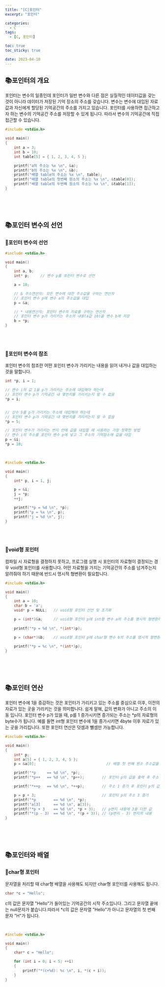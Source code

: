 ```yaml
---
title: "[C]포인터"
excerpt: "포인터"

categories:
  - C
tags:
  - [C, 포인터]

toc: true
toc_sticky: true

date: 2023-04-10
---
```


## 📚포인터의 개요
포인터는 변수의 일종인데 포인터가 일반 변수와 다른 점은 실질적인 데이터값을 갖는 것이 아니라 데이터가 저장된 기억 장소의 주소를 갖습니다. 변수는 변수에 대입된 자료값과 자신에게 할당된 기억공간의 주소를 가지고 있습니다. 포인터를 사용하면 접근하고자 하는 변수의 기억공간 주소를 저장할 수 있게 됩니다. 따라서 변수의 기억공간에 직접 접근할 수 있습니다.

```c
#include <stdio.h>

void main()
{
    int a = 3;
    int b = 10;
    int table[5] = { 1, 2, 3, 4, 5 };

    printf("a의 주소는 %x \n", &a);
    printf("b의 주소는 %x \n", &b);
    printf("배열 table의 주소는 %x \n", table);
    printf("배열 table의 첫번째 원소의 주소는 %x \n", &table[0]);
    printf("배열 table의 두번째 원소의 주소는 %x \n", &table[1]);
}
```

<br><br><br>

## 📚포인터 변수의 선언
### 📄포인터 변수의 선언
```c
#include <stdio.h>

void main()
{
    int a, b;
    int* p;     // 변수 p를 포인터 변수로 선언

    a = 10;

    // & 주소연산자: 모든 변수에 대한 주소값을 구하는 연산자
    // 포인터 변수 p에 변수 a의 주소값을 대입
    p = &a;

    // * 내용연산자: 포인터 변수의 자료를 구하는 연산자
    // 포인터 변수 p가 가리키는 주소의 내용(a값 10)을 변수 b에 저장
    b = *p;
}
```

<br><br>

### 📄포인터 변수의 참조
포인터 변수의 참조란 어떤 포인터 변수가 가리키는 내용을 읽어 내거나 값을 대입하는 것을 말합니다.

```c
int *p, i = 1;

// 변수 i의 값 1을 p가 가리키는 주소에 대입해야 하는데
// 포인터 변수 p가 기억공간 내 몇번지를 가리키는지 알 수 없음
*p = i;


// 상수 5를 p가 가리키는 주소에 대입해야 하는데
// 포인터 변수 p가 기억공간 내 몇번지를 가리키는지 알 수 없음
*p = 5;

// 포인터 변수가 가리키는 번지 안에 값을 대입할 때 사용하는 가장 정확한 방법
// 변수 i의 주소를 포인터 변수 p에 넣고 그 주소의 기억장소에 값을 대입
p = &i;
*p = 10;
```

<br>

```c
#include <stdio.h>

void main()
{
    int* p, i = 1, j;

    p = &i;
    j = *p;
    ++j;

    printf("*p = %d \n", *p);
    printf("p = %x \n", p);
    printf("j = %d \n", j);
}
```

<br><br>

### 📄void형 포인터
컴파일 시 자료형을 결정하지 못하고, 프로그램 실행 시 포인터의 자료형이 결정되는 경우 void형 포인터를 사용합니다. 어떤 자료형을 가지는 기억공간의 주소를 넘겨주는지 알려줘야 하기 때문에 반드시 명시적 형변환이 필요합니다.

```c
#include <stdio.h>

void main()
{
    int a = 10;
    char b = 'a';
    void* p = NULL;   // void형 포인터 선언 및 초기화

    p = (int*)&a;     // void형 포인터 p에 int형 변수 a의 주소를 명시적 형변환하여 대입
    
    printf("*p = %d \n", *(int*)p);

    p = (char*)&b;    // void형 포인터 p에 char형 변수 b의 주소를 명시적 형변환하여 대입
    
    printf("*p = %c \n", *(int*)p);
}
```

<br><br><br>

## 📚포인터 연산
포인터 변수에 1을 증감하는 것은 포인터가 가리키고 있는 주소를 중심으로 이후, 이전의 자료가 있는 곳을 가리키는 것을 의미합니다. 쉽게 말해, 값의 변화가 아니고 주소의 이동 입니다. 포인터 변수 p가 있을 때, p를 1 증가시키면 증가되는 주소는 *p의 자료형의 byte수가 됩니다. 예를 들면 int형 포인터 변수에 1을 증가시키면 4byte 이후 자료가 있는 곳을 가리킵니다. 또한 포인터 연산은 덧셈과 뺄셈만 가능합니다.

```c
#include <stdio.h>

void main()
{
    int* p;
    int a[5] = { 1, 2, 3, 4, 5 };
    p = &a[0];                                // 배열 첫 번째 원소 주소값을 포인터 변수 p에 저장

    printf("*p     == %d \n", *p);
    printf("*p++   == %d \n", *p++);        // 포인터 p의 값을 출력 후 주소 1 증가

    printf("*++p   == %d \n", *++p);        // 주소 1 증가 후 포인터 p의 값을 출력

    p = p + 3;                              // 포인터 p의 주소 3 증가
    printf("*p        == %d \n", *p);
    printf("a[3]      == %d \n", a[3]);
    printf("*p + 3    == %d \n", *p + 3);   // p번지 내용에 3을 더한 값
    printf("*(p - 3)  == %d \n", *(p + 3)); // (p번지 - 3) 번지의 내용
}
```

<br><br><br>

## 📚포인터와 배열
### 📄char형 포인터
문자열을 처리할 때 char형 배열을 사용해도 되지만 char형 포인터를 사용해도 됩니다.

```c
char *c = "Hello";
```
c의 값은 문자열 "Hello"가 들어있는 기억공간의 시작 주소입니다. 그리고 문자열 끝에는 null문자가 붙습니다.따라서 *c의 값은 문자열 "Hello"가 아니고 문자열의 첫 번째 문자 "H"가 됩니다.

<br>

```c
#include <stdio.h>

void main()
{
    char* c = "Hello";

    for (int i = 0; i < 5; ++i)
    {
        printf("*(c+%d): %c \n", i, *(c + i));
    }
}
```